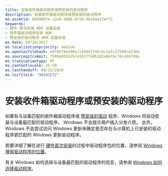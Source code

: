 ```yaml
---
title: 安装收件箱驱动程序或预安装的驱动程序
description: 安装收件箱驱动程序或预安装的驱动程序
ms.assetid: 6949897e-12e8-4d86-8f20-4b10a612ef72
keywords:
- 硬件-首次安装 WDK 设备安装
- 收件箱驱动程序安装 WDK
- 预安装的驱动程序 WDK 设备安装
ms.date: 04/20/2017
ms.localizationpriority: medium
ms.openlocfilehash: e5f6679e596a11439d7746c0c3e5c27590ca2366
ms.sourcegitcommit: 7500a03d1d57e95377b0b182a06f6c7dcdd4748e
ms.translationtype: MT
ms.contentlocale: zh-CN
ms.lasthandoff: 09/15/2020
ms.locfileid: "90101572"
---
```

# <a name="installing-an-inbox-driver-or-a-preinstalled-driver"></a>安装收件箱驱动程序或预安装的驱动程序


如果有与设备匹配的收件箱驱动程序或 [预安装的驱动](preinstalling-driver-packages.md) 程序，Windows 将自动安装与设备最匹配的驱动程序。 Windows 不会提示用户插入分发介质。 此外，Windows 不会尝试访问 Windows 更新来确定是否存在与计算机上已安装的驱动程序更匹配的 Windows 更新驱动程序。

若要详细了解在进行 [硬件首次安装](hardware-first-installation.md)的过程中驱动程序包的位置，请参阅 [Windows 搜索驱动程序的位置](./how-windows-selects-a-driver-for-a-device.md)。

有关 Windows 如何选择与设备最匹配的驱动程序的信息，请参阅 [Windows 如何选择驱动程序](./how-windows-selects-a-driver-for-a-device.md)。

